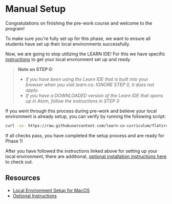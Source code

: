 # Manual Setup

Congratulations on finishing the pre-work course and welcome to the program!

To make sure you're fully set up for this phase, we want to ensure all students
have set up their local environments successfully.

Now, we are going to stop utilizing the LEARN IDE! For this we have specific
[instructions][]
to get your local environment set up and ready.

> **Note on STEP 0:**
>
> - _If you have been using the Learn IDE that is built into your browser when
>   you visit learn.co: IGNORE STEP 0, it does not apply._
> - _If you have a DOWNLOADED version of the Learn IDE that opens up in Atom,
>   follow the instructions in STEP 0_

If you went through this process during pre-work and believe your local
environment is already setup, you can verify by running the following script:

```sh
curl -so- https://raw.githubusercontent.com/learn-co-curriculum/flatiron-manual-setup-validator/master/manual-setup-check.sh | bash 2> /dev/null
```

If all checks pass, you have completed the setup process and are ready for Phase 1!

After you have followed the instructions linked above for setting up your local
environment, there are additional, [optional installation instructions here][]
to check out.

## Resources

- [Local Environment Setup for MacOS][instructions]
- [Optional Instructions][optional installation instructions here]

[instructions]: https://github.com/learn-co-curriculum/environment-mac-os-catalina-setup
[optional installation instructions here]: https://github.com/learn-co-curriculum/environment-mac-os-catalina-optional-setup